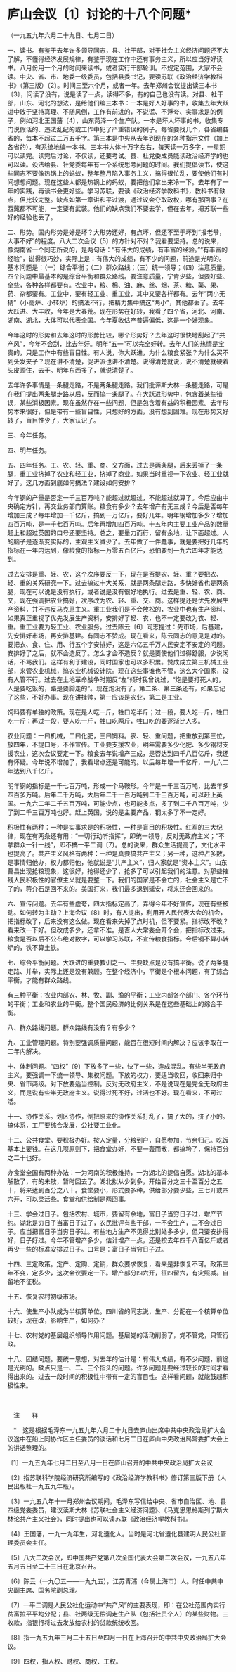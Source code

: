 # 庐山会议〔1〕讨论的十八个问题\*

（一九五九年六月二十九日、七月二日）

一、读书。有鉴于去年许多领导同志，县、社干部，对于社会主义经济问题还不大了解，不懂得经济发展规律，有鉴于现在工作中还有事务主义，所以应当好好读书。八月份用一个月的时间来读书，或者实行干部轮训。不规定范围，大家不会读。中央、省、市、地委一级委员，包括县委书记，要读苏联《政治经济学教科书》（第三版）〔2〕。时间三至六个月，或者一年。去年郑州会议提出读三本书〔3〕，问读了没有，说是读了一点，读得不多，有的自己也没有读。对县、社干部，山东、河北的想法，是给他们编三本书：一本是好人好事的书，收集去年大跃进中敢于坚持真理、不随风倒，工作有前进的，不说谎、不浮夸、实事求是的例子，例如河北王国藩〔4〕，山东菏泽一个生产队。一本是坏人坏事的书，收集专门说假话的、违法乱纪的或工作中犯了严重错误的例子。每省要找几个，各省编各省的，每本不超过二万五千字。第三本是中央从去年到现在的各种指示文件（加上各省的），有系统地编一本书。三本书大体十万字左右，每天读一万多字，一星期可以读完。读完后讨论，不仅读，还要考试。县、社党委成员能读政治经济学的也可以读。设法给县、社党委每年有一个系统思考问题的时间。我们提倡读书，使这些同志不要像热锅上的蚂蚁，整年整月陷入事务主义，搞得很忙乱，要使他们有时间想想问题。现在这些人都是热锅上的蚂蚁，要把他们拿出来冷一下。去年有了一年的实践，再读书会更好些。学习苏联，要读《政治经济学教科书》，教科书有缺点，但比较完整。缺点如第一章讲和平过渡，通过议会夺取政权，哪有那回事？在西藏都不可能，一定要有武装。他们的缺点我们不要去学，但在去年，把苏联一些好的经验也丢了。

二、形势。国内形势是好是坏？大形势还好，有点坏，但还不至于坏到“报老爷，大事不好”的程度。八大二次会议〔5〕的方针对不对？我看要坚持。总的说来，像湖南省一个同志所说的，是两句话：“有伟大的成绩，有丰富的经验。”“有丰富的经验”，说得很巧妙，实际上是：有伟大的成绩，有不少的问题，前途是光明的。基本问题是：（一）综合平衡；（二）群众路线；（三）统一领导；（四）注意质量。四个问题中最基本的是综合平衡和群众路线。要注意质量，宁肯少些，但要好些、全些，各种各样都要有。农业中，粮、棉、油、麻、丝、烟、茶、糖、菜、果、药、杂都要有。工业中，要有轻工业、重工业，其中又要各样都有。去年“两小无猜”（小高炉、小转炉）的搞法不行，把精力集中搞这“两小”，其他都丢了。去年大跃进、大丰收，今年是大春荒。现在形势在好转，我看了四个省，河北、河南、湖南、湖北，大体可以代表全国。今年夏收估产普遍偏低，这是一个好现象。

今年这时的形势和去年这时的形势比较，哪个形势好？去年这时很快地刮起了“共产风”，今年不会刮，比去年好。明年“五一”可以完全好转。去年人们的热情是宝贵的，只是工作中有些盲目性。有人说，你大跃进，为什么粮食紧张？为什么买不到头发夹子？现在讲不清楚，促进派也讲不清楚。说得清楚就说，说不清楚就硬着头皮顶住，去干。明年东西多了，就说清楚了。

去年许多事情是一条腿走路，不是两条腿走路。我们批评斯大林一条腿走路，可是在我们提出两条腿走路以后，反而搞一条腿了。在大跃进形势中，包含着某些错误，某些消极因素。现在虽然存在一些问题，但是包含着有益的积极因素。去年形势本来很好，但是带有一些盲目性，只想好的方面，没有想到困难。现在形势又好转了，盲目性少了，大家认识了。

三、今年任务。

四、明年任务。

五、四年任务。工、农、轻、重、商、交方面，过去是两条腿，后来丢掉了一条腿，重工业挤掉了农业和轻工业，挤掉了商业。如果当时重视一下农业、轻工业就好了。这几方面到底如何搞法？建设如何安排？

今年钢的产量是否定一千三百万吨？能超过就超过，不能超过就算了。今后应由中央确定方针，再交业务部门算账。粮食有多少？去年增产有无三成？今后是否每年增加三成？每年增加一千亿斤，搞到一万亿斤，要好几年。明年钢增加多少？增加四百万吨，是一千七百万吨。后年再增加四百万吨。十五年内主要工业产品的数量赶上和超过英国的口号还要坚持。总之，要量力而行，留有余地，让下面超过。人的脑子是逐渐变实际的，主观主义减少了。去年做了一件蠢事，就是要把好几年的指标在一年内达到，像粮食的指标一万零五百亿斤，恐怕要到一九六四年才能达到。

过去安排是重、轻、农，这个次序要反一下，现在是否提农、轻、重？要把农、轻、重的关系研究一下。过去搞过十大关系，就是两条腿走路，多快好省也是两条腿，现在可以说是没有执行，或者说是没有很好地执行。过去是重、轻、农、商、交，现在强调把农业搞好，次序改为农、轻、重、交、商。这样提还是优先发展生产资料，并不违反马克思主义。重工业我们是不会放松的，农业中也有生产资料。如果真正重视了优先发展生产资料，安排好了轻、农，也不一定要改为农、轻、重。重工业要为轻工业、农业服务。过去陈云〔6〕同志提过：先市场，后基建，先安排好市场，再安排基建。有同志不赞成。现在看来，陈云同志的意见是对的。要把衣、食、住、用、行五个字安排好，这是六亿五千万人民安定不安定的问题。安排好了之后，就不会造反了。怎么才会不造反？就是要使他们过得舒服，少说闲话，不骂我们。这样有利于建设，同时国家也可以多积累。赞成成立第三机械工业部，来管农业机械，搞农业机械设计院。现在这些事谁也不管，这么大个国家，没有人管不行。过去在土地革命战争时期反“左”倾时我曾说过，“炮是要打死人的，人是要吃饭的，路是要脚走的”。现在炮没有了，第二条、第三条还有，如果忘记了这些，不好办事。现在讲挂帅，第一应该是农业，第二是工业。

饲料要有单独的政策。现在是人吃一斤，牲口吃半斤；过一段，要人吃一斤，牲口吃一斤；再过一段，要人吃一斤，牲口吃两斤，牲口吃的要逐渐比人多。

农业问题：一曰机械，二曰化肥，三曰饲料。农、轻、重问题，把重放到第三位，放四年，不提口号，不作宣传。工业要支援农业，明年需要多少化肥、多少钢材支援农业，这次会议要定一下。粮食去年说增产三成，是否达到四千八百亿斤，我还有怀疑。今年说不增加了，我看增点还是可能的。以后每年增一千亿斤，一九六二年达到八千亿斤。

明年钢的指标是一千七百万吨，形成一个马鞍形。今年是一千三百万吨，比去年多四百多万吨。后年二千万吨，大后年二千一百万吨到二千三百万吨，可以赶上英国。一九六二年二千五百万吨，可能少点，也可能多点，多了到二千八百万吨，少了到二千三百万吨也好。赶上英国，说的是主要产品，钢太多了不一定好。

积极性有两种：一种是实事求是的积极性，一种是盲目的积极性。红军的三大纪律，现在有两条还有用：“一切行动听指挥”，即统一领导，反对无政府主义；“不拿群众一针一线”，即不搞一平二调〔7〕。总的说来，群众生活提高了，文化水平也提高了。共产主义风格有两种：一种是真要搞共产主义；另一种，这种占多数，是事情归他办，权力都归他，他就说是“共产主义”，归人家就是“资本主义”。山东曹县出现抢粮现象，这很好，抢得还少了，抢多了可以引起我们的注意。对那些摧残人民积极性的官僚主义就是要整一下。我们的国家是不会亡的，社会主义是亡不了的，蒋介石是回不来的。美国打来，我们最多退到延安，将来还会回来的。

六、宣传问题。去年有些虚夸，四大指标定高了，弄得今年不好宣传，现在有些被动。如何转为主动？上海会议〔8〕时，有人提出，利用开人民代表大会的机会，把指标改了，后来没有这么做。现在看来失掉了点时机，但不要紧。指标改不改？看来改一下好。但改成多少，还拿不准。是否人大常委会开个会，把指标改过来。粮食是否以后不公布绝对数字，可以学习苏联，不宣传粮食指标。今后钢不算小转炉的，铁不算土铁。

七、综合平衡问题。大跃进的重要教训之一、主要缺点是没有搞平衡。说了两条腿走路、并举，实际上还是没有兼顾。在整个经济中，平衡是个根本问题，有了综合平衡，才能有群众路线。

有三种平衡：农业内部农、林、牧、副、渔的平衡；工业内部各个部门、各个环节的平衡；工业和农业的平衡。整个国民经济的比例关系是在这些基础上的综合平衡。

八、群众路线问题。群众路线有没有？有多少？

九、工业管理问题。特别要强调质量问题，能否在很短时间内解决？应该争取在一二年内解决。

十、体制问题。“四权”〔9〕下放多了一些，快了一些，造成混乱，有些半无政府主义。要强调一下统一领导、集权问题。下放的权力，要适当收回，收回来归中央、省市两级。对下放要适当控制。反对无政府主义，不是说现在是完全无政府主义，而是说有些半无政府主义。说得过死不好，过活也不好。现在看来，不可过活。

十一、协作关系。划区协作，倒把原来的协作关系打乱了，搞了大的，挤了小的。搞体系，工厂要综合发展，公社要工业化。

十二、公共食堂。要积极办好。按人定量，分粮到户，自愿参加，节余归己。吃饭基本上要钱。在这几项原则下，把食堂办好，不要一轰而散，都搞垮了，保持百分之二十也好。

办食堂全国有两种办法：一为河南的积极维持，一为湖北的提倡自愿。湖北的基本解散了，有的未散，暂时回去了。湖北拟从少到多，开始百分之三十至百分之五十，将来达到百分之八十。食堂要小，形式要多种，供给部分要少些，三七开或四六开，可以灵活些。食堂和供给制是两回事。

十三、学会过日子。包括农村、城市，要留有余地，富日子当穷日子过，增产节约。湖北是穷日子当富日子过了，农民批评有些干部，一不会生产，二不会过日子。应当把富日子当穷日子过。有些地方生产不见得比别处多多少，但只要安排得好，日子好过。今年不管增产多少，估计增产一点，还是按去年四千八百亿斤或者再少一些的标准安排过日子。口号是：富日子当穷日子过。

十四、三定政策。定产、定购、定销，群众要求恢复，看来是非恢复不可。政策三年不变，定多少，这次会议要定一下。增产部分四六开，征四留六，有灾照减。自留地不征税。

十五、恢复农村初级市场。

十六、使生产小队成为半核算单位。四川省的同志说，生产、分配在一个核算单位较好，现在改，影响生产，如何办？

十七、农村党的基层组织领导作用问题。基层党的活动削弱了，党不管党，只管行政。

十八、团结问题。要统一思想，对去年的估计是：有伟大成绩，有不少问题，前途是光明的。缺点只是一、二、三个指头的问题。许多问题是要经过较长的时间才看得出来的。过去一段时间的积极性中带有一定的盲目性。这样看问题，就能鼓起积极性来。

　　

　注　　释　

　\*　这是根据毛泽东一九五九年六月二十九日去庐山出席中共中央政治局扩大会议途中在船上同协作区主任委员的谈话和七月二日在庐山中央政治局常委扩大会上的讲话整理的。

〔1〕一九五九年七月二日至八月一日在庐山召开的中共中央政治局扩大会议

〔2〕指苏联科学院经济研究所编写的《政治经济学教科书》修订第三版下册（人民出版社一九五九年版）。

〔3〕一九五八年十一月郑州会议期间，毛泽东写信给中央、省市自治区、地、县四级党委委员，建议读斯大林《苏联社会主义经济问题》、《马克思恩格斯列宁斯大林论共产主义社会》，同时提出也可以读苏联《政治经济学教科书》。

〔4〕王国藩，一九一九年生，河北遵化人。当时是河北省遵化县建明人民公社管理委员会主任。

〔5〕八大二次会议，即中国共产党第八次全国代表大会第二次会议，一九五八年五月五日至二十三日在北京召开。

〔6〕陈云（一九〇五——一九九五），江苏青浦（今属上海市）人。时任中共中央副主席、国务院副总理。

〔7〕一平二调是人民公社化运动中“共产风”的主要表现，即：在公社范围内实行贫富拉平平均分配；县、社两级无偿调走生产队（包括社员个人）的某些财物。三收款，指银行将过去发放给农村的贷款统统收回。

〔8〕指一九五九年三月二十五日至四月一日在上海召开的中共中央政治局扩大会议。

〔9〕四权，指人权、财权、商权、工权。
